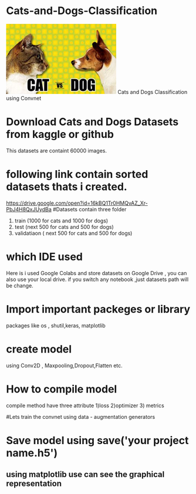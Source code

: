 # Cats-and-Dogs-Classification
![alt text](catvsdog-300x191.jpg)
Cats and Dogs Classification using Convnet
# Download Cats and Dogs Datasets from kaggle or github 
This datasets are containt 60000 images.
# following link contain sorted datasets thats i created.
https://drive.google.com/open?id=16kBQ1Tr0HMQvAZ_Xr-PbJ4H8QxJUydBa
#Datasets contain three folder
1) train (1000 for cats and 1000 for dogs)
2) test (next 500 for cats and 500 for dogs)
3) validatiaon ( next 500 for cats and 500 for dogs)
# which IDE used
Here is i used Google Colabs and store datasets on Google Drive , you can also use your local drive. 
if you switch any notebook ,just datasets path will be change.
# Import important packeges or library
packages like os , shutil,keras, matplotlib
# create model 
using Conv2D , Maxpooling,Dropout,Flatten etc.
# How to compile model 
 compile method have three attribute 
 1)loss
 2)optimizer 
 3) metrics
 
 #Lets train the convnet using data - augmentation generators
 
 
 # Save model using save('your project name.h5')
 
 
## using matplotlib use can see the graphical representation

